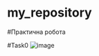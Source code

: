 # my_repository


#Практична робота


#Task0
![image](https://user-images.githubusercontent.com/86946385/125050270-81b33680-e0aa-11eb-9e87-9d964bd3864a.png)

 
